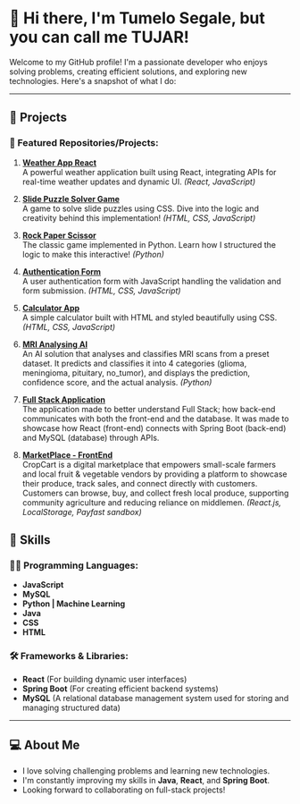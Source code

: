 # 👋 Hi there, I'm Tumelo Segale, but you can call me TUJAR!

Welcome to my GitHub profile! I'm a passionate developer who enjoys solving problems, creating efficient solutions, and exploring new technologies. Here's a snapshot of what I do:

---

## 🔭 Projects

### 🌟 Featured Repositories/Projects:

1. **[Weather App React](https://github.com/Tumelo-Segale/Weather-App-React)**  
   A powerful weather application built using React, integrating APIs for real-time weather updates and dynamic UI. *(React, JavaScript)*  

2. **[Slide Puzzle Solver Game](https://github.com/Tumelo-Segale/Slide-Puzzle-Solver-Game)**  
   A game to solve slide puzzles using CSS. Dive into the logic and creativity behind this implementation! *(HTML, CSS, JavaScript)*  

3. **[Rock Paper Scissor](https://github.com/Tumelo-Segale/Rock-Paper-Scissor)**  
   The classic game implemented in Python. Learn how I structured the logic to make this interactive! *(Python)*  

4. **[Authentication Form](https://github.com/Tumelo-Segale/Authentication-Form)**  
   A user authentication form with JavaScript handling the validation and form submission. *(HTML, CSS, JavaScript)*  

5. **[Calculator App](https://github.com/Tumelo-Segale/Calculator-App)**  
   A simple calculator built with HTML and styled beautifully using CSS. *(HTML, CSS, JavaScript)*  

6. **[MRI Analysing AI](https://github.com/B-A-QUANTUM-AI)**  
   An AI solution that analyses and classifies MRI scans from a preset dataset. It predicts and classifies it into 4 categories (glioma, meningioma, pituitary, no_tumor), and displays the prediction, confidence score, and the actual analysis. *(Python)*

7. **[Full Stack Application](https://github.com/Tumelo-Segale/Full-Stack)**  
   The application made to better understand Full Stack; how back-end communicates with both the front-end and the database. It was made to showcase how React (front-end) connects with Spring Boot (back-end) and MySQL (database) through APIs.

8. **[MarketPlace - FrontEnd](https://github.com/Tumelo-Segale/MarketPlace)**  
   CropCart is a digital marketplace that empowers small-scale farmers and local fruit & vegetable vendors by providing a platform to showcase their produce, track sales, and connect directly with customers. Customers can browse, buy, and collect fresh local produce, supporting community agriculture and reducing reliance on middlemen. *(React.js, LocalStorage, Payfast sandbox)* 

## 🌱 Skills

### 🧑‍💻 Programming Languages:
- **JavaScript**
- **MySQL**
- **Python | Machine Learning**
- **Java**
- **CSS**
- **HTML**

### 🛠️ Frameworks & Libraries:
- **React** (For building dynamic user interfaces)
- **Spring Boot** (For creating efficient backend systems)
- **MySQL** (A relational database management system used for storing and managing structured data)
---

## 💻 About Me
- I love solving challenging problems and learning new technologies.
- I'm constantly improving my skills in **Java**, **React**, and **Spring Boot**.
- Looking forward to collaborating on full-stack projects!
